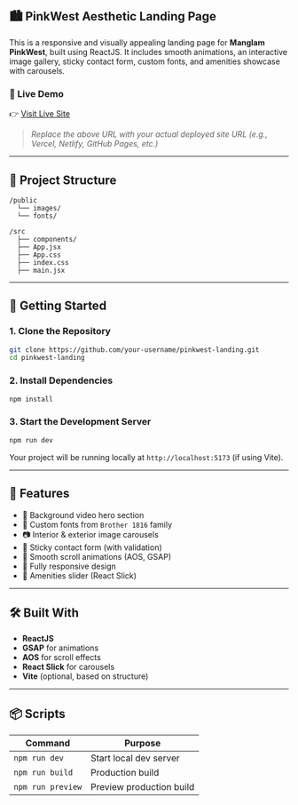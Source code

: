 ## 🏙️ PinkWest Aesthetic Landing Page

This is a responsive and visually appealing landing page for **Manglam PinkWest**, built using ReactJS. It includes smooth animations, an interactive image gallery, sticky contact form, custom fonts, and amenities showcase with carousels.

### 🔗 Live Demo

👉 [Visit Live Site](https://pinkwest-manglam.netlify.app/)  
> _Replace the above URL with your actual deployed site URL (e.g., Vercel, Netlify, GitHub Pages, etc.)_

---

## 📁 Project Structure

```
/public
  └── images/
  └── fonts/

/src
  ├── components/
  ├── App.jsx
  ├── App.css
  ├── index.css
  ├── main.jsx
```

---

## 🚀 Getting Started

### 1. Clone the Repository

```bash
git clone https://github.com/your-username/pinkwest-landing.git
cd pinkwest-landing
```

### 2. Install Dependencies

```bash
npm install
```

### 3. Start the Development Server

```bash
npm run dev
```

Your project will be running locally at `http://localhost:5173` (if using Vite).

---

## 🔧 Features

- 🎥 Background video hero section
- 🎨 Custom fonts from `Brother 1816` family
- 📷 Interior & exterior image carousels
- 🧾 Sticky contact form (with validation)
- 🧭 Smooth scroll animations (AOS, GSAP)
- 📱 Fully responsive design
- 🔁 Amenities slider (React Slick)

---

## 🛠️ Built With

- **ReactJS**
- **GSAP** for animations
- **AOS** for scroll effects
- **React Slick** for carousels
- **Vite** (optional, based on structure)

---

## 📦 Scripts

| Command         | Purpose                |
|----------------|------------------------|
| `npm run dev`   | Start local dev server |
| `npm run build` | Production build       |
| `npm run preview` | Preview production build |
